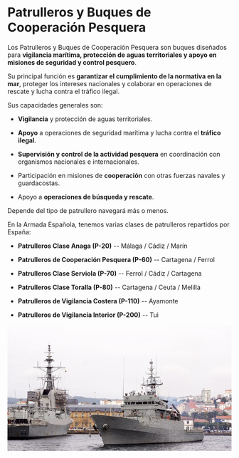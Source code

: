 # Patrulleros y Buques de Cooperación Pesquera
Los Patrulleros y Buques de Cooperación Pesquera son buques diseñados para **vigilancia marítima, protección de aguas territoriales y apoyo en misiones de seguridad y control pesquero**.

Su principal función es **garantizar el cumplimiento de la normativa en la mar**, proteger los intereses nacionales y colaborar en operaciones de rescate y lucha contra el tráfico ilegal.

Sus capacidades generales son:

- **Vigilancia** y protección de aguas territoriales.

- **Apoyo** a operaciones de seguridad marítima y lucha contra el **tráfico ilegal**.

- **Supervisión y control de la actividad pesquera** en coordinación con organismos nacionales e internacionales.

- Participación en misiones de **cooperación** con otras fuerzas navales y guardacostas.

- Apoyo a **operaciones de búsqueda y rescate**.

Depende del tipo de patrullero navegará más o menos.

En la Armada Española, tenemos varias clases de patrulleros repartidos por España:

- **Patrulleros Clase Anaga (P-20)** -- Málaga / Cádiz / Marín

- **Patrulleros de Cooperación Pesquera (P-60)** -- Cartagena / Ferrol

- **Patrulleros Clase Serviola (P-70)** -- Ferrol / Cádiz / Cartagena

- **Patrulleros Clase Toralla (P-80)** -- Cartagena / Ceuta / Melilla

- **Patrulleros de Vigilancia Costera (P-110)** -- Ayamonte

- **Patrulleros de Vigilancia Interior (P-200)** -- Tui

<img src="../img/patrulleros.JPG"></img>